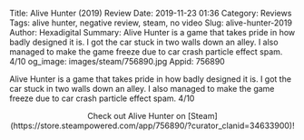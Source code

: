 Title: Alive Hunter (2019) Review
Date: 2019-11-23 01:36
Category: Reviews
Tags: alive hunter, negative review, steam, no video
Slug: alive-hunter-2019
Author: Hexadigital
Summary: Alive Hunter is a game that takes pride in how badly designed it is. I got the car stuck in two walls down an alley. I also managed to make the game freeze due to car crash particle effect spam. 4/10
og_image: images/steam/756890.jpg
Appid: 756890

Alive Hunter is a game that takes pride in how badly designed it is. I got the car stuck in two walls down an alley. I also managed to make the game freeze due to car crash particle effect spam. 4/10

<center>Check out Alive Hunter on [Steam](https://store.steampowered.com/app/756890/?curator_clanid=34633900)!</center>